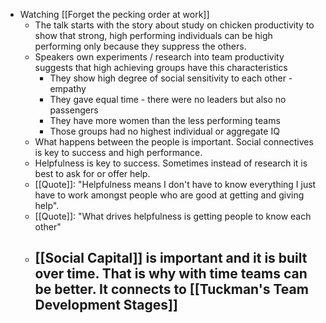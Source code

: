 - Watching [[Forget the pecking order at work]]
	- The talk starts with the story about study on chicken productivity to show that strong, high performing individuals can be high performing only because they suppress the others.
	- Speakers own experiments / research into team productivity suggests that high achieving groups have this characteristics
		- They show high degree of social sensitivity to each other - empathy
		- They gave equal time - there were no leaders but also no passengers
		- They have more women than the less performing teams
		- Those groups had no highest individual or aggregate IQ
	- What happens between the people is important. Social connectives is key to success and high performance.
	- Helpfulness is key to success. Sometimes instead of research it is best to ask for or offer help.
	- [[Quote]]: "Helpfulness means I don't have to know everything I just have to work amongst people who are good at getting and giving help".
	- [[Quote]]: "What drives helpfulness is getting people to know each other"
	- [[Social Capital]] is important and it is built over time. That is why with time teams can be better. It connects to [[Tuckman's Team Development Stages]]
		-